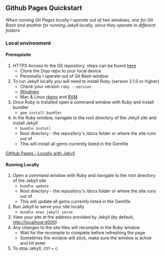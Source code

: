 ## Github Pages Quickstart

*When running Git Pages locally I operate out of two windows, one for Git Bash and another for running Jekyll locally, since they operate in different folders*

### Local environment

#### Prerequisite
 1. HTTPS Access to the Git repository, steps can be found [here](https://help.github.com/en/articles/creating-a-personal-access-token-for-the-command-line)
    * Clone the Dojo repo to your local device
    * Personally I operate out of Git Bash window
 2. To run Jekyll locally you will need to install Ruby (version 2.1.0 or higher)
    * Check your version `ruby --version`
    * [Windows](https://rubyinstaller.org/downloads/)
    * Mac & Linux [rbenv](https://github.com/rbenv/rbenv) and [RVM](http://rvm.io/)
 3. Once Ruby is installed open a command window with Ruby and install bundler
    * `gem install bundler`
 4. In the Ruby window, navigate to the root directory of the Jekyll site and install Jekyll
    * `bundle install`
    * Root directory - the repository's /docs folder or where the site runs out of
    * This will install all gems currently listed in the Gemfile

[GitHub Pages - Locally with Jekyll](https://help.github.com/articles/setting-up-your-github-pages-site-locally-with-jekyll/)

#### Running Locally

 1. Open a command window with Ruby and navigate to the root directory of the Jekyll site
    * `bundle update`
    * Root directory - the repository's /docs folder or where the site runs out of
    * This will update all gems currently listed in the Gemfile
 2. Run Jekyll to serve your site locally
    * `bundle exec jekyll serve`
 3. View your site at the address provided by Jekyll (by default, <http://localhost:4000>)
 4. Any changes to the site files will recompile in the Ruby window
    * Wait for the recompile to complete before refreshing the page
    * Sometimes the window will stick, make sure the window is active and hit enter
 5. To stop Jekyll, ctrl + c
